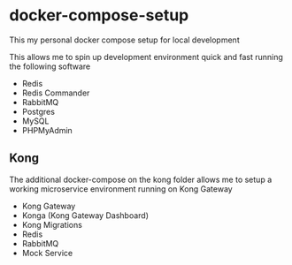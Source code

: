 # docker-compose-setup

This my personal docker compose setup for local development

This allows me to spin up development environment quick and fast running the following software

- Redis
- Redis Commander
- RabbitMQ
- Postgres
- MySQL
- PHPMyAdmin

## Kong

The additional docker-compose on the kong folder allows me to setup a working microservice environment running on Kong Gateway

- Kong Gateway
- Konga (Kong Gateway Dashboard)
- Kong Migrations
- Redis
- RabbitMQ
- Mock Service
